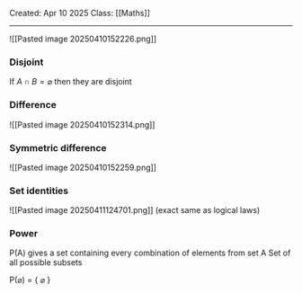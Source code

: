 Created: Apr 10 2025
Class: [[Maths]]
- - -
![[Pasted image 20250410152226.png]]

### Disjoint
If $A \cap B = \varnothing$ then they are disjoint
### Difference
![[Pasted image 20250410152314.png]]
### Symmetric difference
![[Pasted image 20250410152259.png]]


### Set identities
![[Pasted image 20250411124701.png]]
(exact same as logical laws)

### Power
P(A) gives a set containing every combination of elements from set A
Set of all possible subsets

P($\varnothing$) = { $\varnothing$ }

